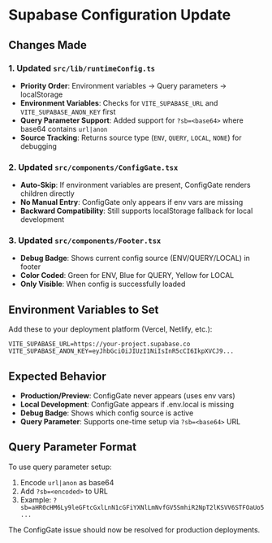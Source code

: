 # Supabase Configuration Update

## Changes Made

### 1. Updated `src/lib/runtimeConfig.ts`
- **Priority Order**: Environment variables → Query parameters → localStorage
- **Environment Variables**: Checks for `VITE_SUPABASE_URL` and `VITE_SUPABASE_ANON_KEY` first
- **Query Parameter Support**: Added support for `?sb=<base64>` where base64 contains `url|anon`
- **Source Tracking**: Returns source type (`ENV`, `QUERY`, `LOCAL`, `NONE`) for debugging

### 2. Updated `src/components/ConfigGate.tsx`
- **Auto-Skip**: If environment variables are present, ConfigGate renders children directly
- **No Manual Entry**: ConfigGate only appears if env vars are missing
- **Backward Compatibility**: Still supports localStorage fallback for local development

### 3. Updated `src/components/Footer.tsx`
- **Debug Badge**: Shows current config source (ENV/QUERY/LOCAL) in footer
- **Color Coded**: Green for ENV, Blue for QUERY, Yellow for LOCAL
- **Only Visible**: When config is successfully loaded

## Environment Variables to Set

Add these to your deployment platform (Vercel, Netlify, etc.):

```
VITE_SUPABASE_URL=https://your-project.supabase.co
VITE_SUPABASE_ANON_KEY=eyJhbGciOiJIUzI1NiIsInR5cCI6IkpXVCJ9...
```

## Expected Behavior

- **Production/Preview**: ConfigGate never appears (uses env vars)
- **Local Development**: ConfigGate appears if .env.local is missing
- **Debug Badge**: Shows which config source is active
- **Query Parameter**: Supports one-time setup via `?sb=<base64>` URL

## Query Parameter Format

To use query parameter setup:
1. Encode `url|anon` as base64
2. Add `?sb=<encoded>` to URL
3. Example: `?sb=aHR0cHM6Ly9leGFtcGxlLnN1cGFiYXNlLmNvfGV5SmhiR2NpT2lKSVV6STFOaUo5...`

The ConfigGate issue should now be resolved for production deployments.